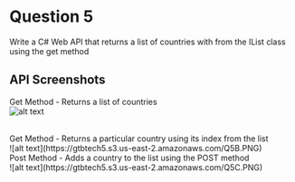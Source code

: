 # Question 5
Write a C# Web API that returns a list of countries with from the IList class using the get method

## API Screenshots
Get Method - Returns a list of countries <br />
![alt text](https://gtbtech5.s3.us-east-2.amazonaws.com/Q5A.PNG)

 <br />
Get Method - Returns a particular country using its index from the list <br />
![alt text](https://gtbtech5.s3.us-east-2.amazonaws.com/Q5B.PNG)

 <br />
Post Method - Adds a country to the list using the POST method <br />
![alt text](https://gtbtech5.s3.us-east-2.amazonaws.com/Q5C.PNG)

